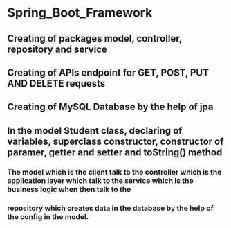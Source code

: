 # Spring_Boot_Framework

## Creating of packages model, controller, repository and service
## Creating of APIs endpoint for GET, POST, PUT AND DELETE requests
## Creating of MySQL Database by the help of jpa
## In the model Student class, declaring of variables, superclass constructor, constructor of paramer, getter and setter and toString() method
### The model which is the client talk to the controller which is the application layer which talk to the service which is the business logic when then talk to the
### repository which creates data in the database by the help of the config in the model.
